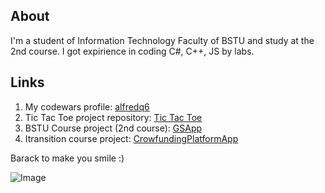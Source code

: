 ## About

 I'm a student of Information Technology Faculty of BSTU and study at the 2nd course. I got expirience in coding C#, C++, JS by labs.

## Links

1. My codewars profile: [alfredq6](https://www.codewars.com/users/alfredq6)
2. Tic Tac Toe project repository: [Tic Tac Toe](https://github.com/alfredq6/TicTacToe)
3. BSTU Course project (2nd course): [GSApp](https://github.com/alfredq6/GSApp-BSTU-CourseProject)
4. Itransition course project: [CrowfundingPlatformApp](https://github.com/alfredq6/CrowfundingPlatformApp)


Barack to make you smile :)

![Image](https://ushistory.ru/images/ushistory_images/smile_clip_image001.jpg)
